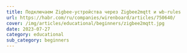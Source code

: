 ```yaml
---
title: Подключаем Zigbee-устройства через Zigbee2mqtt и wb-rules
url: https://habr.com/ru/companies/wirenboard/articles/750640/
cover: /img/articles/educational/beginners/zigbee2mqtt.jpg
date: 2023-07-27
category: educational
sub_category: beginners
---
```

